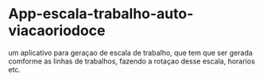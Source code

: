 # App-escala-trabalho-auto-viacaoriodoce
um aplicativo para geraçao de escala de trabalho, que tem que ser gerada comforme as linhas de trabalhos, fazendo a rotaçao desse escala, horarios etc.
